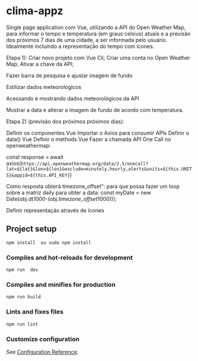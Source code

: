 # clima-appz
Single page application com Vue, utilizando a API do Open Weather Map, para informar o tempo e temperatura (em graus celsius) atuais e a previsão dos próximos 7 dias de uma cidade, a ser informada pelo usuário. Idealmente incluindo a representação do tempo com ícones.

Etapa 1):
Criar novo projeto com Vue Cli;
Criar uma conta no  Open Weather Map;
Ativar a chave da API;

Fazer barra de pesquisa e ajustar imagem de fundo

Estilizar dados meteorológicos

Acessando e mostrando dados meteorológicos da API

Mostrar a data e alterar a imagem de fundo de acordo com temperatura.

Etapa 2) (previsão dos próximos próximos dias):

Definir os componentes Vue
Importar o Axios para consumir APIs
Definir o data() Vue
Definir o methods Vue
Fazer a chamada API One Call no openweathermap:

const response = await axios(`https://api.openweathermap.org/data/2.5/onecall?lat=${lat}&lon=${lon}&exclude=minutely,hourly,alerts&units=${this.UNITS}&appid=${this.API_KEY}`)

Como resposta obterá timezone_offset": para que possa fazer um loop sobre a matriz daily para obter a data: const myDate = new Date(obj.dt*1000-(obj.timezone_offset*1000)));

Definir representação através de ícones

## Project setup
```
npm install  ou sudo npm install
```

### Compiles and hot-reloads for development
```
npm run  dev
```

### Compiles and minifies for production
```
npm run build
```

### Lints and fixes files
```
npm run lint
```

### Customize configuration
See [Configuration Reference](https://cli.vuejs.org/config/).
